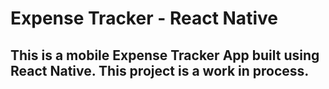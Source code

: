 # Expense Tracker - React Native

## This is a mobile Expense Tracker App built using React Native.  This project is a work in process.
